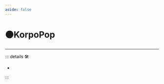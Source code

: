 ```yaml
---
aside: false
---
```

# 🟠<motor>KorpoPop</motor>

---

<!-- =================================================== -->
<!-- =================================================== -->
<!-- =================================================== -->
<!-- =================================================== -->
<!-- =================================================== -->
::: details 🛠

-

:::
